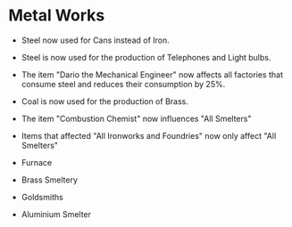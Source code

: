 # Metal Works

- Steel now used for Cans instead of Iron.
- Steel is now used for the production of Telephones and Light bulbs.
- The item "Dario the Mechanical Engineer" now affects all factories that consume steel and reduces their consumption by 25%.

- Coal is now used for the production of Brass.
- The item "Combustion Chemist" now influences "All Smelters"

- Items that affected "All Ironworks and Foundries" now only affect "All Smelters"
 - Furnace
 - Brass Smeltery
 - Goldsmiths
 - Aluminium Smelter
